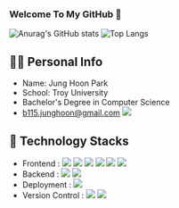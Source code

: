 ### Welcome To My GitHub 👋



![Anurag's GitHub stats](https://github-readme-stats-sand-six-91.vercel.app/api?username=HoooonPark&show_icons=true&count_private=true&line_height=24&theme=dracula&hide=stars)
![Top Langs](https://github-readme-stats-sand-six-91.vercel.app/api/top-langs/?username=HoooonPark&layout=compact&theme=dracula)

## 🙋‍♂️ Personal Info
- Name: Jung Hoon Park
- School: Troy University
- Bachelor's Degree in Computer Science 
- b115.junghoon@gmail.com  <a><img src="https://img.shields.io/badge/Gmail-EA4335?style=plastic&logo=Gmail&logoColor=white"/></a>   

## 🔨 Technology Stacks
- Frontend : <span><img src="https://img.shields.io/badge/HTML-e34f26?style=flat&logo=html5&logoColor=white"/></span>
<span><img src="https://img.shields.io/badge/CSS-1572b6?style=flat&logo=css3&logoColor=white"/></span>
<span><img src="https://img.shields.io/badge/JavaScript-dbab09?style=flat&logo=javascript&logoColor=white"/></span>
<span><img src="https://img.shields.io/badge/React-61dafb?style=flat&logo=react&logoColor=white"/></span>
<span><img src="https://img.shields.io/badge/jQuery-0769ad?style=flat&logo=jquery&logoColor=white"/></span>
<span><img src="https://img.shields.io/badge/Bootstrap-7952B3?style=flat&logo=next-dot-js&logoColor=white"/></span><br/>
- Backend : <span><img src="https://img.shields.io/badge/Python-3776AB?style=flat&logo=python&logoColor=white"/></span>
<span><img src="https://img.shields.io/badge/MySQL-4479A1?style=flat&logo=MySQL&logoColor=white"/></span><br/>
- Deployment : <span><img src="https://img.shields.io/badge/Netlify-00c7b7?style=flat&logo=netlify&logoColor=white"/></span><br/>
- Version Control : <span><img src="https://img.shields.io/badge/Git-f05032?style=flat&logo=git&logoColor=white"/></span>
<span><img src="https://img.shields.io/badge/GitHub-181717?style=flat&logo=github&logoColor=white"/></span><br/>

<!--
**HoooonPark/HoooonPark** is a ✨ _special_ ✨ repository because its `README.md` (this file) appears on your GitHub profile.

Here are some ideas to get you started:

- 🔭 I’m currently working on ...
- 🌱 I’m currently learning ...
- 👯 I’m looking to collaborate on ...
- 🤔 I’m looking for help with ...
- 💬 Ask me about ...
- 📫 How to reach me: ...
- 😄 Pronouns: ...
- ⚡ Fun fact: ...
-->

